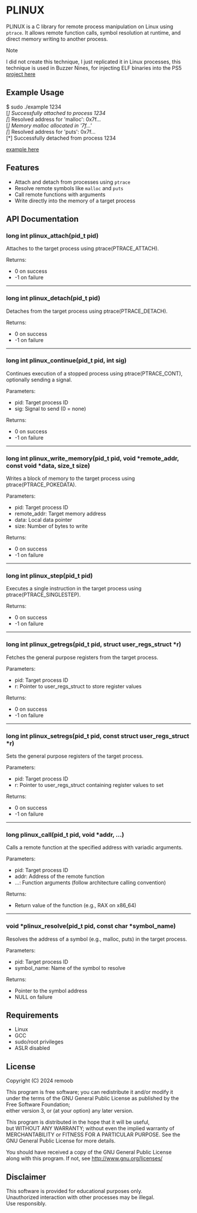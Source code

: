 # PLINUX

PLINUX is a C library for remote process manipulation on Linux using `ptrace`. It allows remote function calls, symbol resolution at runtime, and direct memory writing to another process.

> [!NOTE]  
> I did not create this technique, I just replicated it in Linux processes, this technique is used in Buzzer Nines, for injecting ELF binaries into the PS5  [project here](https://github.com/buzzer-re/NineS)


## Example Usage

$ sudo ./example 1234  
[*] Successfully attached to process 1234  
[*] Resolved address for 'malloc': 0x7f...  
[*] Memory malloc allocated in '7f...'  
[*] Resolved address for 'puts': 0x7f...  
[*] Successfully detached from process 1234

[example here](/example/)

## Features

- Attach and detach from processes using `ptrace`  
- Resolve remote symbols like `malloc` and `puts`  
- Call remote functions with arguments  
- Write directly into the memory of a target process  

## API Documentation

### long int plinux_attach(pid_t pid)
Attaches to the target process using ptrace(PTRACE_ATTACH).

Returns:
- 0 on success
- -1 on failure

---

### long int plinux_detach(pid_t pid)
Detaches from the target process using ptrace(PTRACE_DETACH).

Returns:
- 0 on success
- -1 on failure

---

### long int plinux_continue(pid_t pid, int sig)
Continues execution of a stopped process using ptrace(PTRACE_CONT), optionally sending a signal.

Parameters:
- pid: Target process ID
- sig: Signal to send (0 = none)

Returns:
- 0 on success
- -1 on failure

---

### long int plinux_write_memory(pid_t pid, void *remote_addr, const void *data, size_t size)
Writes a block of memory to the target process using ptrace(PTRACE_POKEDATA).

Parameters:
- pid: Target process ID
- remote_addr: Target memory address
- data: Local data pointer
- size: Number of bytes to write

Returns:
- 0 on success
- -1 on failure

---

### long int plinux_step(pid_t pid)
Executes a single instruction in the target process using ptrace(PTRACE_SINGLESTEP).

Returns:
- 0 on success
- -1 on failure

---

### long int plinux_getregs(pid_t pid, struct user_regs_struct *r)
Fetches the general purpose registers from the target process.

Parameters:
- pid: Target process ID
- r: Pointer to user_regs_struct to store register values

Returns:
- 0 on success
- -1 on failure

---

### long int plinux_setregs(pid_t pid, const struct user_regs_struct *r)
Sets the general purpose registers of the target process.

Parameters:
- pid: Target process ID
- r: Pointer to user_regs_struct containing register values to set

Returns:
- 0 on success
- -1 on failure

---

### long plinux_call(pid_t pid, void *addr, ...)
Calls a remote function at the specified address with variadic arguments.

Parameters:
- pid: Target process ID
- addr: Address of the remote function
- ...: Function arguments (follow architecture calling convention)

Returns:
- Return value of the function (e.g., RAX on x86_64)

---

### void *plinux_resolve(pid_t pid, const char *symbol_name)
Resolves the address of a symbol (e.g., malloc, puts) in the target process.

Parameters:
- pid: Target process ID
- symbol_name: Name of the symbol to resolve

Returns:
- Pointer to the symbol address
- NULL on failure

## Requirements

- Linux  
- GCC  
- sudo/root privileges  
- ASLR disabled

## License

Copyright (C) 2024 remoob

This program is free software; you can redistribute it and/or modify it  
under the terms of the GNU General Public License as published by the Free Software Foundation;  
either version 3, or (at your option) any later version.

This program is distributed in the hope that it will be useful,  
but WITHOUT ANY WARRANTY; without even the implied warranty of  
MERCHANTABILITY or FITNESS FOR A PARTICULAR PURPOSE. See the  
GNU General Public License for more details.

You should have received a copy of the GNU General Public License  
along with this program. If not, see http://www.gnu.org/licenses/

## Disclaimer

This software is provided for educational purposes only.  
Unauthorized interaction with other processes may be illegal.  
Use responsibly.
